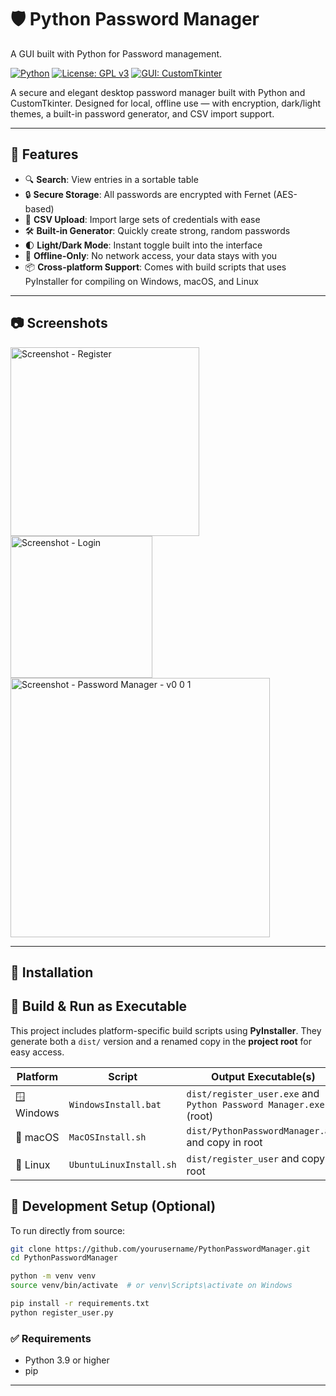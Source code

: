 # 🛡️ Python Password Manager
A GUI built with Python for Password management.

[![Python](https://img.shields.io/badge/Python-3.9%2B-blue.svg)](https://www.python.org/)
[![License: GPL v3](https://img.shields.io/badge/License-GPLv3-blue.svg)](https://www.gnu.org/licenses/gpl-3.0.html)
[![GUI: CustomTkinter](https://img.shields.io/badge/GUI-CustomTkinter-lightgrey)](https://github.com/TomSchimansky/CustomTkinter)

A secure and elegant desktop password manager built with Python and CustomTkinter. Designed for local, offline use — with encryption, dark/light themes, a built-in password generator, and CSV import support.

---

## 🚀 Features

- 🔍 **Search**: View entries in a sortable table
- 🔒 **Secure Storage**: All passwords are encrypted with Fernet (AES-based)
- 📁 **CSV Upload**: Import large sets of credentials with ease
- 🛠️ **Built-in Generator**: Quickly create strong, random passwords
- 🌓 **Light/Dark Mode**: Instant toggle built into the interface
- 💾 **Offline-Only**: No network access, your data stays with you
- 📦 **Cross-platform Support**: Comes with build scripts that uses PyInstaller for compiling on Windows, macOS, and Linux

---

## 📷 Screenshots
<img width="302" alt="Screenshot - Register" src="https://github.com/user-attachments/assets/f574045b-794a-41a8-a2ec-209993c181d4" />
<img width="227" alt="Screenshot - Login" src="https://github.com/user-attachments/assets/c9a363a6-0dfd-449c-ad03-a1fae01c4630" />
<img width="415" alt="Screenshot - Password Manager - v0 0 1" src="https://github.com/user-attachments/assets/a11b780c-3a51-4907-8708-aa15116a7a8c" />

---

## 🧰 Installation
## 🧰 Build & Run as Executable

This project includes platform-specific build scripts using **PyInstaller**. They generate both a `dist/` version and a renamed copy in the **project root** for easy access.

| Platform     | Script                | Output Executable(s)                                               | Run Command                             |
|--------------|------------------------|----------------------------------------------------------------------|------------------------------------------|
| 🪟 Windows    | `WindowsInstall.bat`   | `dist/register_user.exe` and `Python Password Manager.exe` (root)   | `start "" "Python Password Manager.exe"` |
| 🍎 macOS      | `MacOSInstall.sh`      | `dist/PythonPasswordManager.app` and copy in root                   | `open PythonPasswordManager.app`         |
| 🐧 Linux      | `UbuntuLinuxInstall.sh`| `dist/register_user` and copy in root                               | `./register_user`                        |


## 🧪 Development Setup (Optional)

To run directly from source:

```bash
git clone https://github.com/yourusername/PythonPasswordManager.git
cd PythonPasswordManager

python -m venv venv
source venv/bin/activate  # or venv\Scripts\activate on Windows

pip install -r requirements.txt
python register_user.py
```

### ✅ Requirements

- Python 3.9 or higher
- pip

---
